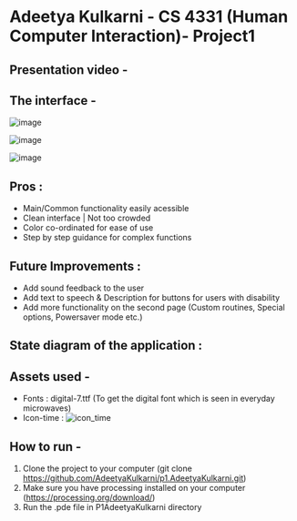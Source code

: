 # Adeetya Kulkarni - CS 4331 (Human Computer Interaction)- Project1  

## Presentation video -  


## The interface -  

![image](https://user-images.githubusercontent.com/43662207/109363440-32364180-7852-11eb-8bee-153ca07279a5.png)

![image](https://user-images.githubusercontent.com/43662207/109363553-7de8eb00-7852-11eb-83bd-3c331096c558.png)

![image](https://user-images.githubusercontent.com/43662207/109363525-66116700-7852-11eb-9a01-72a4b0e100c3.png)

## Pros :  
- Main/Common functionality easily acessible
- Clean interface | Not too crowded
- Color co-ordinated for ease of use
- Step by step guidance for complex functions

## Future Improvements :  
- Add sound feedback to the user  
- Add text to speech & Description for buttons for users with disability
- Add more functionality on the second page (Custom routines, Special options, Powersaver mode etc.)  

## State diagram of the application :


## Assets used -  
- Fonts : digital-7.ttf (To get the digital font which is seen in everyday microwaves)  
- Icon-time :  ![icon_time](https://user-images.githubusercontent.com/43662207/109363721-d61fed00-7852-11eb-97b2-87eb694d549c.jpg)

## How to run - 
1. Clone the project to your computer (git clone https://github.com/AdeetyaKulkarni/p1.AdeetyaKulkarni.git)  
2. Make sure you have processing installed on your computer (https://processing.org/download/)  
3. Run the .pde file in P1AdeetyaKulkarni directory  


